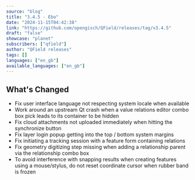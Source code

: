 ```yaml
---
source: "blog"
title: "3.4.5 - Ebo"
date: "2024-11-15T04:42:38"
link: "https://github.com/opengisch/QField/releases/tag/v3.4.5"
draft: "false"
showcase: "planet"
subscribers: ["qfield"]
author: "QField releases"
tags: []
languages: ["en_gb"]
available_languages: ["en_gb"]
---
```


<h2>What's Changed</h2>
<ul>
<li>Fix user interface language not respecting system locale  when available</li>
<li>Work around an upstream Qt crash when a value relations editor combo box pick leads to its container to be hidden</li>
<li>Fix cloud attachments not uploaded immediately when hitting the synchronize button</li>
<li>Fix layer login popup getting into the top / bottom system margins</li>
<li>Fix initiating a tracking session with a feature form containing relations</li>
<li>Fix geometry digitizing step missing when adding a relationship parent via the relationship combo box</li>
<li>To avoid interference with snapping results when creating features using a mouse/stylus, do not reset coordinate cursor when rubber band is frozen</li>
</ul>
